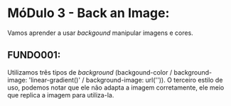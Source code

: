 # MóDulo 3 - Back an Image:

Vamos aprender a usar *backgound* manipular imagens e cores.

## FUNDO001: 

Utilizamos três tipos de *background* (backgound-color / background-image: 'linear-gradient()' / background-image: url('')). O terceiro estilo de uso, podemos notar que ele não adapta a imagem corretamente, ele meio que replica a imagem para utiliza-la. 